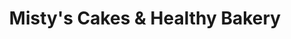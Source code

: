 ---
title: "Misty's Cakes & Healthy Bakery"
url: /thomasville/mistys-cakes-and-healthy-bakery/
shop: bakery
---
